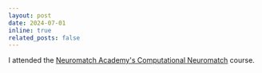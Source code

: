 ```yaml
---
layout: post
date: 2024-07-01
inline: true
related_posts: false
---
```


I attended the [Neuromatch Academy's Computational Neuromatch](https://neuromatch.io/computational-neuroscience-course/) course.
